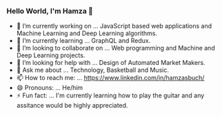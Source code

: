 ### Hello World, I'm Hamza 👋

- 🔭 I’m currently working on ... JavaScript based web applications and Machine Learning and Deep Learning algorithms.
- 🌱 I’m currently learning ... GraphQL and Redux.
- 👯 I’m looking to collaborate on ... Web programming and Machine and Deep Learning projects.
- 🤔 I’m looking for help with ... Design of Automated Market Makers.
- 💬 Ask me about ... Technology, Basketball and Music.
- 📫 How to reach me: ... https://www.linkedin.com/in/hamzasbuch/
- 😄 Pronouns: ... He/him
- ⚡ Fun fact: ... I'm currently learning how to play the guitar and any assitance would be highly appreciated.

